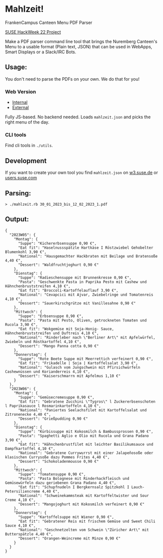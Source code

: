 # Mahlzeit!
FrankenCampus Canteen Menu PDF Parser

[SUSE HackWeek 22 Project](https://hackweek.opensuse.org/22/projects/frankencampus-canteen-menu-pdf-parser)

Make a PDF parser command line tool that brings the Nuremberg Canteen's Menu to a usable format (Plain text, JSON) that can be used in WebApps, Smart Displays or a Slack/IRC Bots.

## Usage:

You don't need to parse the PDFs on your own. We do that for you!

### Web Version

- [Internal](http://w3.suse.de/~cwh/mahlzeit/)
- [External](https://users.suse.com/~cwh/mahlzeit/)

Fully JS-based. No backend needed. Loads `mahlzeit.json` and picks the right menu of the day.

### CLI tools
Find cli tools in `./utils`.

## Development
If you want to create your own tool you find `mahlzeit.json` on [w3.suse.de](http://w3.suse.de/~cwh/mahlzeit/mahlzeit.json) or [users.suse.com](https://users.suse.com/~cwh/mahlzeit/mahlzeit.json)


## Parsing:

`> ./mahlzeit.rb 30_01_2023_bis_12_02_2023_1.pdf`

## Output:

```
{
  "2023W05": {
    "Montag": {
      "Suppe": "Kichererbsensuppe 0,90 €",
      "Eat fit": "Haselnussspätzle Hartkäse I Röstzwiebel Gehobelter Blumenkohl 3,90 €",
      "National": "Hausgemachter Hackbraten mit Beilage und Bratensoße 4,40 €",
      "Dessert": "Waldfruchtjoghurt 0,90 €"
    },
    "Dienstag": {
      "Suppe": "Radieschensuppe mit Brunnenkresse 0,90 €",
      "Pasta": "Geschwenkte Pasta in Paprika Pesto mit Cashew und Hähnchenbruststreifen 4,10 €",
      "Eat fit": "Broccoli-Kartoffelauflauf 3,90 €",
      "National": "Cevapcici mit Ajvar, Zwiebelringe und Tomatenreis 4,10 €",
      "Dessert": "Sauerkirschgrütze mit Vanillesahne 0,90 €"
    },
    "Mittwoch": {
      "Suppe": "Erbsensuppe 0,90 €",
      "Pasta": "Pasta mit Pesto, Oliven, getrockneten Tomaten und Rucola 3,90 €",
      "Eat fit": "Wokgemüse mit Soja-Honig- Sauce, Hähnchenbruststreifen und Duftreis 4,10 €",
      "National": "Rinderleber nach \"Berliner Art\" mit Apfelwürfel, Zwiebeln und Röstkartoffel 4,10 €",
      "Dessert": "Mango Panna cotta 0,90 €"
    },
    "Donnerstag": {
      "Suppe": "Rote Beete Suppe mit Meerrettich verfeinert 0,90 €",
      "Eat fit": "Frikadelle | Soja | Kartoffelsalat 3,90 €",
      "National": "Gulasch vom Jungschwein mit Pfirsichwürfeln Cashewnüssen und Korianderreis 4,10 €",
      "Dessert": "Kaiserschmarrn mit Apfelmus 1,10 €"
    }
  },
  "2023W06": {
    "Montag": {
      "Suppe": "Gemüsecremesuppe 0,90 €",
      "Eat fit": "Gebratene Zucchini \"Tygros\" l Zuckererbsenschoten l Paprikasauce l Rosmarinkartoffeln 4,10 €",
      "National": "Paniertes Seelachsfilet mit Kartoffelsalat und Zitronenecke 4,40 €",
      "Dessert": "Grießpudding 0,90 €"
    },
    "Dienstag": {
      "Suppe": "Kürbissuppe mit Kokosmilch & Bambussprossen 0,90 €",
      "Pasta": "Spaghetti Aglio e Olio mit Rucola und Grana Padano 3,90 €",
      "Eat fit": "Hähnchenbrustfilet mit leichter Basilikumsauce und Dampfkartoffel 4,10 €",
      "National": "Gebratene Currywurrst mit einer Jalapeñosoße oder klasischen Currysoße dazu Pommes Frites 4,40 €",
      "Dessert": "Schokoladenmousse 0,90 €"
    },
    "Mittwoch": {
      "Suppe": "Tomatensuppe 0,90 €",
      "Pasta": "Pasta Bolognese mit Rinderhackfleisch und Gemüsewürfeln dazu geriebenen Grana Padano 4,40 €",
      "Eat fit": "Schupfnudeln I Bergkernsalz Spitzkohl I Lauch- Petersiliencreme 4,40 €",
      "National": "Schweinekammsteak mit Kartoffeltwister und Sour Creme 4,10 €",
      "Dessert": "Mangojoghurt mit Kokosmilch verfeinert 0,90 €"
    },
    "Donnerstag": {
      "Suppe": "Kartoffelsuppe mit Wiener 0,90 €",
      "Eat fit": "Gebratener Reis mit frischem Gemüse und Sweet Chili Sauce 4,10 €",
      "National": "Geschnetzelten vom Schwein \"Züricher Art\" mit Butterspätzle 4,40 €",
      "Dessert": "Orangen-Weincreme mit Minze 0,90 €"
    }
  }
}
```
